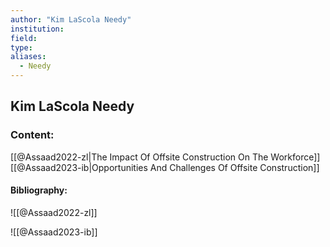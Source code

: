 ```yaml
---
author: "Kim LaScola Needy"
institution:
field:
type:
aliases:
  - Needy
---
```


## Kim LaScola Needy

### Content:
[[@Assaad2022-zl|The Impact Of Offsite Construction On The Workforce]]
[[@Assaad2023-ib|Opportunities And Challenges Of Offsite Construction]]

#### Bibliography:

![[@Assaad2022-zl]]

![[@Assaad2023-ib]]
